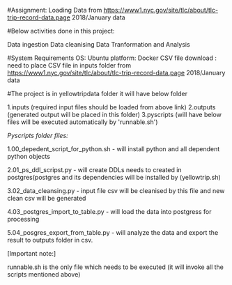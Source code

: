 #Assignment:
Loading Data from https://www1.nyc.gov/site/tlc/about/tlc-trip-record-data.page 2018/January  data

#Below activities done in this project:

Data ingestion 
Data cleanising
Data Tranformation and Analysis

#System Requirements
OS:       Ubuntu
platform: Docker 
CSV file download :  need to place CSV file in inputs folder from    https://www1.nyc.gov/site/tlc/about/tlc-trip-record-data.page 2018/January  data

#The project is in yellowtripdata folder it will have  below folder

1.inputs  (required input files should be loaded from above link)
2.outputs (generated output will be placed in this folder)
3.pyscripts (will have below files will be executed automatically by 'runnable.sh')

*Pyscripts folder files:*

1.00_depedent_script_for_python.sh  - will install python and all  dependent python objects

2.01_ps_ddl_scripst.py    - will create DDLs needs to created in postgres(postgres and its dependencies will be installed by (yellowtrip.sh)

3.02_data_cleansing.py  - input file csv will be cleanised by this file and new clean csv will be generated

4.03_postgres_import_to_table.py  - will load the data into postgress for processing

5.04_posgres_export_from_table.py - will analyze the data and export the result to outputs folder in csv.



[Important note:]

runnable.sh is the only file which needs to be executed (it will invoke all the scripts mentioned above)
